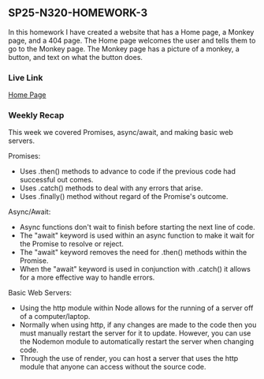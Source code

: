 ## SP25-N320-HOMEWORK-3

In this homework I have created a website that has a Home page, a Monkey page, and a 404 page. The Home page welcomes the user and tells them to go to the Monkey page. The Monkey page has a picture of a monkey, a button, and text on what the button does.

### Live Link

[Home Page](https://sp25-n320-homework-3-k1e2.onrender.com)

### Weekly Recap

This week we covered Promises, async/await, and making basic web servers.

Promises:
 - Uses .then() methods to advance to code if the previous code had successful out comes.
 - Uses .catch() methods to deal with any errors that arise.
 - Uses .finally() method without regard of the Promise's outcome.

Async/Await:
 - Async functions don't wait to finish before starting the next line of code.
 - The "await" keyword is used within an async function to make it wait for the Promise to resolve or reject.
 - The "await" keyword removes the need for .then() methods within the Promise.
 - When the "await" keyword is used in conjunction with .catch() it allows for a more effective way to handle errors.

Basic Web Servers:
 - Using the http module within Node allows for the running of a server off of a computer/laptop.
 - Normally when using http, if any changes are made to the code then you must manually restart the server for it to update. However, you can use the Nodemon   module to automatically restart the server when changing code.
 - Through the use of render, you can host a server that uses the http module that anyone can access without the source code.